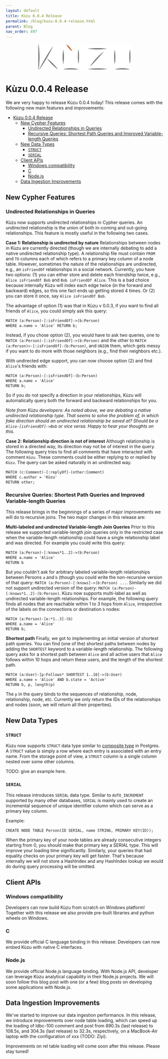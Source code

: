 ```yaml
---
layout: default
title: Kùzu 0.0.4 Release
permalink: /blog/kuzu-0.0.4-release.html
parent: Blog
nav_order: 497
---
```


<p align="center">
  <a href="https://github.com/kuzudb/kuzu"><img src="/img/kuzu-logo.png" width="300"></a>
</p>

<p align="center">
  <a href="https://github.com/kuzudb/kuzu" class="btn fs-5 mb-4 mb-md-0"><i class="fa-brands fa-github"></i></a>
  <a href="https://join.slack.com/t/kuzudb/shared_invite/zt-1qgxnn8ed-9LL7rfKozijOtvw5HyWDlQ" class="btn fs-5 mb-4 mb-md-0"><i class="fa-brands fa-slack"></i></a>
  <a href="https://twitter.com/kuzudb" class="btn fs-5 mb-4 mb-md-0"><i class="fa-brands fa-twitter"></i></a>
</p>

# Kùzu 0.0.4 Release
We are very happy to release Kùzu 0.0.4 today! This release comes with the following new main features and improvements: 
- [Kùzu 0.0.4 Release](#kùzu-004-release)
  - [New Cypher Features](#new-cypher-features)
    - [Undirected Relationships in Queries](#undirected-relationships-in-queries)
    - [Recursive Queries: Shortest Path Queries and Improved Variable-length Queries](#recursive-queries-shortest-path-queries-and-improved-variable-length-queries)
  - [New Data Types](#new-data-types)
    - [`STRUCT`](#struct)
    - [`SERIAL`](#serial)
  - [Client APIs](#client-apis)
    - [Windows compatibility](#windows-compatibility)
    - [C](#c)
    - [Node.js](#nodejs)
  - [Data Ingestion Improvements](#data-ingestion-improvements)

## New Cypher Features

### Undirected Relationships in Queries
Kùzu now supports undirected relationships in Cypher queries. An undirected relationship is the union of both in-coming and out-going relationships. This feature is mostly useful in the following two cases. 

**Case 1: Relationship is undirected by nature**
Relationships between nodes in Kùzu are currently directed (though we are internally debating to add a native undirected relationship type). 
A relationship file must contain `FROM` and `TO` columns each of which refers to a primary key column of a node table. 
However, sometimes the nature of the relationships are undirected, e.g., an `isFriendOf` relationships in a social network. 
Currently, you have two options: (1) you can either store and delete each friendship twice, e.g., `Alice isFriendOf Bob` and `Bob isFriendOf Alice`.
This is a bad choice because internally Kùzu will index each edge twice (in the forward and backward) edges, so this one fact ends up getting 
stored 4 times. Or (2) you can store it once, say `Alice isFriendOf Bob`. 

The advantage of option (1) was that in Kùzu v 0.0.3, if you want to find all friends of `Alice`, you could simply ask this query:
```
MATCH (a:Person)-[:isFriendOf]->(b:Person)
WHERE a.name = 'Alice' RETURN b;
```
Instead, if you chose option (2), you would have to ask two queries, one to `MATCH (a:Person)-[:isFriendOf]->(b:Person)`
and the other to `MATCH (a:Person)<-[:isFriendOf]-(b:Person)`, and `UNION` them, which gets messy if you want to do more
with those neighbors (e.g., find their neighbors etc.). 

With undirected edge support, you can now choose option (2) and find `Alice`'s friends with:
```
MATCH (a:Person)-[:isFriendOf]-(b:Person)
WHERE a.name = 'Alice'
RETURN b;
```
So if you do not specify a direction in your relationships, Kùzu will automatically query both the forward and backward relationships for you.

*Note from Kùzu developers: As noted above, we are debating a native undirected relationship type. That seems to solve the problem of, in which fake direction
should an undirected relationship be saved at? Should be a `Alice-[isFriendOf]->Bob` or vice versa. Happy to hear your thoughts on this.*

**Case 2: Relationship direction is not of interest**
Although relationship is stored in a directed way, its direction may not be of interest in the query. The following query tries to find all comments that have interacted with comment `Kùzu`. These comments could be either replying to or replied by `Kùzu`. The query can be asked naturally in an undirected way.

```
MATCH (c:Comment)-[:replyOf]-(other:Comment)
WHERE c.author = 'Kùzu'
RETURN other;
```

### Recursive Queries: Shortest Path Queries and Improved Variable-length Queries
This release brings in the beginnings of a series of major improvements we will do to recursive joins.
The two major changes in this release are: 

**Multi-labeled and undirected Variable-length Join Queries**
Prior to this release we supported variable-length join queries only in the restricted case when the variable-length 
relationship could have a single relationship label and was directed. For example you could write this query:
```
MATCH (a:Person)-[:knows*1..2]->(b:Person)
WHERE a.name = 'Alice' 
RETURN b
```
But you couldn't ask for arbitrary labeled variable-length relationships between Persons `a` and `b` (though you
could write the non-recursive version of that query: `MATCH (a:Person)-[:knows]->(b:Person) ...`. 
Similarly we did not support undirected version of the query: `MATCH (a:Person)-[:knows*1..2]-(b:Person)`.
Kùzu now supports multi-label as well as undirected variable-length relationships.
For example, the following query finds all nodes that are reachable within 1 to 3 hops from `Alice`, irrespective
of the labels on the connections or destination `b` nodes:
```
MATCH (a:Person)-[e:*1..3]-(b)
WHERE a.name = 'Alice'
RETURN b;
```

**Shortest path**
Finally, we got to implementing an initial version of shortest path queries. 
You can find (one of the) shortest paths between nodes by adding the `SHORTEST` keyword to a variable-length relationship.
The following query asks for a shortest path between `Alice` and all active users that `Alice` follows within 10 
hops and return these users, and the length of the shortest path.

```
MATCH (a:User)-[p:Follows* SHORTEST 1..10]->(b:User)
WHERE a.name = 'Alice' AND b.state = 'Active'
RETURN b, p, length(p)
```

The `p` in the query binds to the sequences of relationship, node, relationship, node, etc.
Currently we only return the IDs of the relationships and nodes (soon, we will return all their properties).

## New Data Types

### `STRUCT`
Kùzu now supports `STRUCT` data type similar to [composite type](https://www.postgresql.org/docs/current/rowtypes.html) in Postgres. 
A `STRUCT` value is simply a row where each entry is associated with an entry name. 
From the storage point of view, a `STRUCT` column is a single column nested over some other columns.

TODO: give an example here.

### `SERIAL`
This release introduces `SERIAL` data type. Similar to `AUTO_INCREMENT` supported by many other databases, `SERIAL` is mainly used to create 
an incremental sequence of unique identifier column which can serve as a primary key column.

Example:
```
CREATE NODE TABLE Person(ID SERIAL, name STRING, PRIMARY KEY(ID));
```
When the primary key of your node tables are already consecutive integers starting from 0, you should make that primary key a SERIAL type. This
will improve your loading time significantly. Similarly, your queries that had equality checks on your primary key will get faster.
That's because internally we will not store a HashIndex and any HashIndex lookup we would do during query processing will be omitted.

## Client APIs

### Windows compatibility
Developers can now build Kùzu from scratch on Windows platform! Together with this release we also provide pre-built libraries and python wheels on Windows.

### C
We provide official C language binding in this release. Developers can now embed Kùzu with native C interfaces.

### Node.js
We provide official Node.js language binding. With Node.js API, developer can leverage Kùzu analytical capability in their Node.js projects. We will
soon follow this blog post with one (or a few) blog posts on developing some applications with Node.js.

## Data Ingestion Improvements
We've started to improve our data ingestion performance. In this release, we introduce improvements over node table loading, which can speed up the loading of ldbc-100 comment and post from 890.3s (last release) to 108.5s, and 304.3s (last release) to 32.3s, respectively, on a MacBook-Air laptop with the configuration of xxx (TODO: Ziyi).

Improvements on rel table loading will come soon after this release. Please stay tuned!
